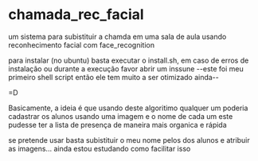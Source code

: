 # chamada_rec_facial
um sistema para subistituir a chamda em uma sala de aula usando reconhecimento facial com face_recognition

para instalar (no ubuntu) basta executar o install.sh, em caso de erros de instalação
ou durante a execução favor abrir um inssune
--este foi meu primeiro shell script então ele tem muito a ser otimizado ainda--

=D

Basicamente, a ideia é que usando deste algoritimo qualquer um poderia cadastrar os alunos usando uma imagem e o nome de cada um este pudesse ter a lista de presença de maneira mais organica e rápida

se pretende usar basta subistituir o meu nome pelos dos alunos e atribuir as imagens... ainda estou estudando como facilitar isso
